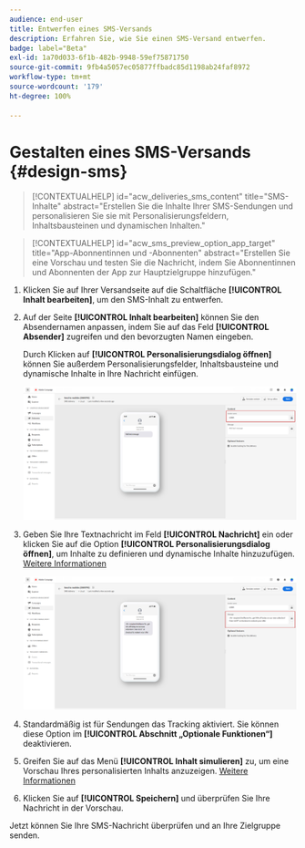 ```yaml
---
audience: end-user
title: Entwerfen eines SMS-Versands
description: Erfahren Sie, wie Sie einen SMS-Versand entwerfen.
badge: label="Beta"
exl-id: 1a70d033-6f1b-482b-9948-59ef75871750
source-git-commit: 9fb4a5057ec05877ffbadc85d1198ab24faf8972
workflow-type: tm+mt
source-wordcount: '179'
ht-degree: 100%

---
```


# Gestalten eines SMS-Versands {#design-sms}

>[!CONTEXTUALHELP]
>id="acw_deliveries_sms_content"
>title="SMS-Inhalte"
>abstract="Erstellen Sie die Inhalte Ihrer SMS-Sendungen und personalisieren Sie sie mit Personalisierungsfeldern, Inhaltsbausteinen und dynamischen Inhalten."

>[!CONTEXTUALHELP]
>id="acw_sms_preview_option_app_target"
>title="App-Abonnentinnen und -Abonnenten"
>abstract="Erstellen Sie eine Vorschau und testen Sie die Nachricht, indem Sie Abonnentinnen und Abonnenten der App zur Hauptzielgruppe hinzufügen."

1. Klicken Sie auf Ihrer Versandseite auf die Schaltfläche **[!UICONTROL Inhalt bearbeiten]**, um den SMS-Inhalt zu entwerfen.

1. Auf der Seite **[!UICONTROL Inhalt bearbeiten]** können Sie den Absendernamen anpassen, indem Sie auf das Feld **[!UICONTROL Absender]** zugreifen und den bevorzugten Namen eingeben.

   Durch Klicken auf **[!UICONTROL Personalisierungsdialog öffnen]** können Sie außerdem Personalisierungsfelder, Inhaltsbausteine und dynamische Inhalte in Ihre Nachricht einfügen.

   ![](assets/sms_content_1.png)

1. Geben Sie Ihre Textnachricht im Feld **[!UICONTROL Nachricht]** ein oder klicken Sie auf die Option **[!UICONTROL Personalisierungsdialog öffnen]**, um Inhalte zu definieren und dynamische Inhalte hinzuzufügen. [Weitere Informationen](../personalization/gs-personalization.md)

   ![](assets/sms_content_2.png)

1. Standardmäßig ist für Sendungen das Tracking aktiviert. Sie können diese Option im **[!UICONTROL Abschnitt „Optionale Funktionen“]** deaktivieren.

1. Greifen Sie auf das Menü **[!UICONTROL Inhalt simulieren]** zu, um eine Vorschau Ihres personalisierten Inhalts anzuzeigen. [Weitere Informationen](send-sms.md#preview-sms)

1. Klicken Sie auf **[!UICONTROL Speichern]** und überprüfen Sie Ihre Nachricht in der Vorschau.

Jetzt können Sie Ihre SMS-Nachricht überprüfen und an Ihre Zielgruppe senden.
